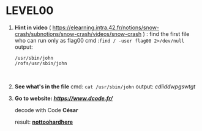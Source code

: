 LEVEL00
=======

1. **Hint in video** ( https://elearning.intra.42.fr/notions/snow-crash/subnotions/snow-crash/videos/snow-crash ) : find the first file who can run only as flag00
    cmd :```find / -user flag00 2>/dev/null```<br />
    output:
    ```
    /usr/sbin/john
    /rofs/usr/sbin/john
    ```
    <br />
2. **See what's in the file**
    cmd: ```cat /usr/sbin/john```
    output: *cdiiddwpgswtgt*
    <br />
3. **Go to website: *https://www.dcode.fr/***

    decode with Code **César**

    result: **<u>nottoohardhere<u>**




